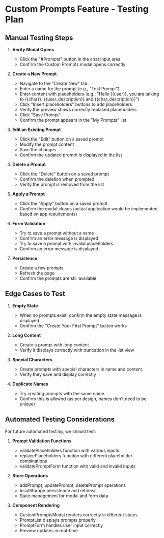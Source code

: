 # Custom Prompts Feature - Testing Plan

## Manual Testing Steps

1. **Verify Modal Opens**
   - Click the "#Prompts" button in the chat input area
   - Confirm the Custom Prompts modal opens correctly

2. **Create a New Prompt**
   - Navigate to the "Create New" tab
   - Enter a name for the prompt (e.g., "Test Prompt")
   - Enter content with placeholders (e.g., "Hello {{user}}, you are talking to {{char}}. {{user_description}} and {{char_description}}")
   - Click "Insert placeholders" buttons to add placeholders
   - Verify the preview shows correctly replaced placeholders
   - Click "Save Prompt"
   - Confirm the prompt appears in the "My Prompts" list

3. **Edit an Existing Prompt**
   - Click the "Edit" button on a saved prompt
   - Modify the prompt content
   - Save the changes
   - Confirm the updated prompt is displayed in the list

4. **Delete a Prompt**
   - Click the "Delete" button on a saved prompt
   - Confirm the deletion when prompted
   - Verify the prompt is removed from the list

5. **Apply a Prompt**
   - Click the "Apply" button on a saved prompt
   - Confirm the modal closes (actual application would be implemented based on app requirements)

6. **Form Validation**
   - Try to save a prompt without a name
   - Confirm an error message is displayed
   - Try to save a prompt with invalid placeholders
   - Confirm an error message is displayed

7. **Persistence**
   - Create a few prompts
   - Refresh the page
   - Confirm the prompts are still available

## Edge Cases to Test

1. **Empty State**
   - When no prompts exist, confirm the empty state message is displayed
   - Confirm the "Create Your First Prompt" button works

2. **Long Content**
   - Create a prompt with long content
   - Verify it displays correctly with truncation in the list view

3. **Special Characters**
   - Create prompts with special characters in name and content
   - Verify they save and display correctly

4. **Duplicate Names**
   - Try creating prompts with the same name
   - Confirm this is allowed (as per design, names don't need to be unique)

## Automated Testing Considerations

For future automated testing, we should test:

1. **Prompt Validation Functions**
   - validatePlaceholders function with various inputs
   - replacePlaceholders function with different placeholder combinations
   - validatePromptForm function with valid and invalid inputs

2. **Store Operations**
   - addPrompt, updatePrompt, deletePrompt operations
   - localStorage persistence and retrieval
   - State management for modal and form data

3. **Component Rendering**
   - CustomPromptsModal renders correctly in different states
   - PromptList displays prompts properly
   - PromptForm handles user input correctly
   - Preview updates in real-time